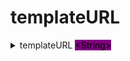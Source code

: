 # templateURL

<details>

<summary>templateURL <mark style="background-color:purple;">&#x3C;String></mark></summary>

<mark style="background-color:purple;">URL path to the dashboard html template file</mark>

</details>
